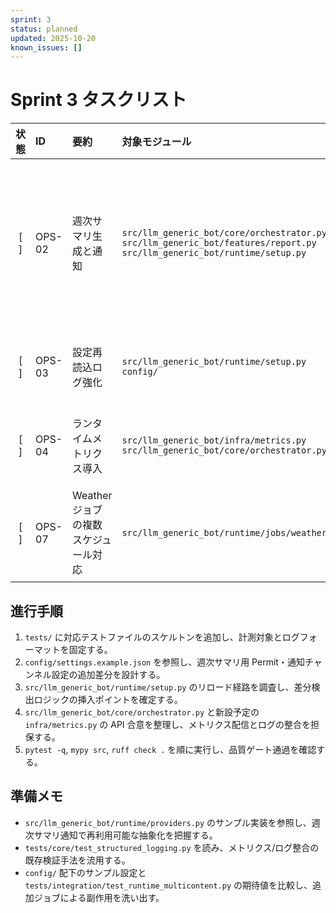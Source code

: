 ```yaml
---
sprint: 3
status: planned
updated: 2025-10-20
known_issues: []
---
```


# Sprint 3 タスクリスト

| 状態 | ID | 要約 | 対象モジュール | 完了条件 | 備考 | 確認テスト |
|:----:|:---|:-----|:---------------|:---------|:-----|:-------------|
| [ ] | OPS-02 | 週次サマリ生成と通知 | `src/llm_generic_bot/core/orchestrator.py`<br>`src/llm_generic_bot/features/report.py`<br>`src/llm_generic_bot/runtime/setup.py` | オーケストレータから週次メトリクスを収集し、runtime/setup で週次ジョブ登録と Permit 設定を確定。Report Feature が通知フォーマットを生成し、Permit/送信層に影響しない。 | runtime/setup でジョブ登録/Permit 設定を実行しつつ、週次ジョブ用通知チャンネルを config サンプルへ反映。 | `tests/features/test_report.py`: 週次集計・通知整形の正常系/欠損フォールバック<br>`tests/integration/test_runtime_weekly_report.py`: runtime/setup の週次ジョブ登録経路 |
| [ ] | OPS-03 | 設定再読込ログ強化 | `src/llm_generic_bot/runtime/setup.py`<br>`config/` | 設定リロード時に差分検出を行い、監査ログへ差分サマリを構造化出力。 | 既存 CLI/API に互換な JSON ログを維持しつつ、差分イベントを追加。 | `tests/integration/test_runtime_reload.py`: リロード時の差分検出とロギング |
| [ ] | OPS-04 | ランタイムメトリクス導入 | `src/llm_generic_bot/infra/metrics.py`<br>`src/llm_generic_bot/core/orchestrator.py` | Scheduler 遅延/送信成功率など主要メトリクスを集計し、既存ロガーと連携。 | 既存メトリクス API を汚染しないファサードを用意し、Permit ゲートと整合。 | `tests/infra/test_metrics_reporting.py`: メトリクス収集・ラベル整合のスナップショット |
| [ ] | OPS-07 | Weather ジョブの複数スケジュール対応 | `src/llm_generic_bot/runtime/jobs/weather.py` | `weather.schedule` / `weather.schedules` の複数時刻指定を解釈し、設定どおりにジョブ登録されるようにする。 | `collect_schedules` を利用して既存 API と整合させ、チャネル/優先度の既存挙動を維持する。 | `tests/runtime/test_weather_jobs.py`: 配列・タプル指定で 2 件の `ScheduledJob` 登録を確認 |

## 進行手順
1. `tests/` に対応テストファイルのスケルトンを追加し、計測対象とログフォーマットを固定する。
2. `config/settings.example.json` を参照し、週次サマリ用 Permit・通知チャンネル設定の追加差分を設計する。
3. `src/llm_generic_bot/runtime/setup.py` のリロード経路を調査し、差分検出ロジックの挿入ポイントを確定する。
4. `src/llm_generic_bot/core/orchestrator.py` と新設予定の `infra/metrics.py` の API 合意を整理し、メトリクス配信とログの整合を担保する。
5. `pytest -q`, `mypy src`, `ruff check .` を順に実行し、品質ゲート通過を確認する。

## 準備メモ
- `src/llm_generic_bot/runtime/providers.py` のサンプル実装を参照し、週次サマリ通知で再利用可能な抽象化を把握する。
- `tests/core/test_structured_logging.py` を読み、メトリクス/ログ整合の既存検証手法を流用する。
- `config/` 配下のサンプル設定と `tests/integration/test_runtime_multicontent.py` の期待値を比較し、追加ジョブによる副作用を洗い出す。
